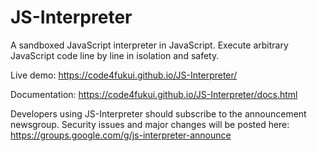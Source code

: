 JS-Interpreter
==============

A sandboxed JavaScript interpreter in JavaScript.  Execute arbitrary JavaScript
code line by line in isolation and safety.

Live demo:
https://code4fukui.github.io/JS-Interpreter/

Documentation:
https://code4fukui.github.io/JS-Interpreter/docs.html

Developers using JS-Interpreter should subscribe to the announcement newsgroup.
Security issues and major changes will be posted here:
https://groups.google.com/g/js-interpreter-announce
